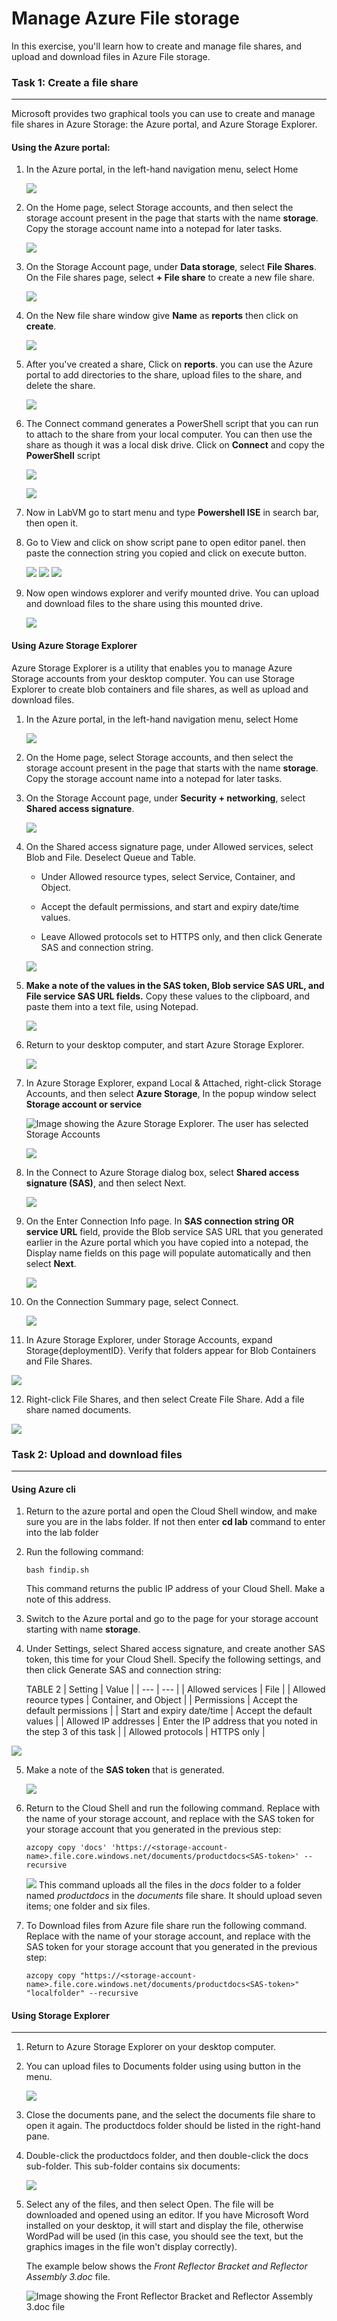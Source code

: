 # Manage Azure File storage

In this exercise, you'll learn how to create and manage file shares, and upload and download files in Azure File storage.


### Task 1: Create a file share
--------------------------------

Microsoft provides two graphical tools you can use to create and manage file shares in Azure Storage: the Azure portal, and Azure Storage Explorer.

#### Using the Azure portal:

1. In the Azure portal, in the left-hand navigation menu, select Home

    ![](media/lab4/task3/1.png)

2. On the Home page, select Storage accounts, and then select the storage account present in the page that starts with the name **storage**. Copy the storage account name into a notepad for later tasks.

    ![](media/lab4/select-storage.png)

3. On the Storage Account page, under **Data storage**, select **File Shares**. On the File shares page, select **+ File share** to create a new file share.

    ![](media/lab4/create-fs.png)
    
4. On the New file share window give **Name** as **reports** then click on **create**.

    ![](media/lab4/create-fs2.png)
    
5. After you've created a share, Click on **reports**. you can use the Azure portal to add directories to the share, upload files to the share, and delete the share. 

    ![](media/lab4/fs-menu.png)

6. The Connect command generates a PowerShell script that you can run to attach to the share from your local computer. You can then use the share as though it was a local disk drive. Click on **Connect** and copy the **PowerShell** script

    ![](media/lab4/connect-fs.png)
    
    ![](media/lab4/connect-fs1.png)    
    
7. Now in LabVM go to start menu and type **Powershell ISE** in search bar, then open it.

8. Go to View and click on show script pane to open editor panel. then paste the connection string you copied and click on execute button.

    ![](media/lab4/sh-pane.png) 
    ![](media/lab4/ise-1.png) 
    ![](media/lab4/ise-2.png)     
    
9. Now open windows explorer and verify mounted drive. You can upload and download files to the share using this mounted drive.

    ![](media/lab4/mount-fs.png)   

#### Using Azure Storage Explorer

Azure Storage Explorer is a utility that enables you to manage Azure Storage accounts from your desktop computer.  You can use Storage Explorer to create blob containers and file shares, as well as upload and download files.

1.  In the Azure portal, in the left-hand navigation menu, select Home

    ![](media/lab4/task3/1.png)

2.  On the Home page, select Storage accounts, and then select the storage account present in the page that starts with the name **storage**. Copy the storage account name into a notepad for later tasks.

3.  On the Storage Account page, under **Security + networking**, select **Shared access signature**.

    ![](media/lab4/sas.png)

4.  On the Shared access signature page, under Allowed services, select Blob and File. Deselect Queue and Table.

     - Under Allowed resource types, select Service, Container, and Object.

     - Accept the default permissions, and start and expiry date/time values.

     - Leave Allowed protocols set to HTTPS only, and then click Generate SAS and connection string.

    ![](media/lab4/task3/2-2new.png)

5.  **Make a note of the values in the SAS token, Blob service SAS URL, and File service SAS URL fields.** Copy these values to the clipboard, and paste them into a text file, using Notepad.

    ![](media/lab4/task3/3.png)

6.  Return to your desktop computer, and start Azure Storage Explorer.

    ![](media/lab4/task3/4-1.png)

7.  In Azure Storage Explorer, expand Local & Attached, right-click Storage Accounts, and then select **Azure Storage**, In the popup window select **Storage account or service**

    ![Image showing the Azure Storage Explorer. The user has selected Storage Accounts](https://docs.microsoft.com/en-us/learn/wwl-data-ai/explore-non-relational-data-stores-azure/media/6-local-attached.png)
    
    ![](media/lab4/se2.png)

8.  In the Connect to Azure Storage dialog box, select **Shared access signature (SAS)**, and then select Next.

    ![](media/lab4/se3.png)

9.  On the Enter Connection Info page. In **SAS connection string OR service URL** field, provide the Blob service SAS URL that you generated earlier in the Azure portal which you have copied into a notepad, the Display name fields on this page will populate automatically and then select **Next**.

    ![](media/lab4/task3/6.png)

10.  On the Connection Summary page, select Connect.

     ![](media/lab4/task3/7.png)

11. In Azure Storage Explorer, under Storage Accounts, expand Storage{deploymentID}. Verify that folders appear for Blob Containers and File Shares.

   ![](media/lab4/task3/8new.png)

12. Right-click File Shares, and then select Create File Share. Add a file share named documents.

   ![](media/lab4/task3/10-1.png)

### Task 2: Upload and download files
-------------------------------------

#### Using Azure cli

1.  Return to the azure portal and open the Cloud Shell window, and make sure you are in the labs folder. If not then enter **cd lab** command to enter into the lab folder

2.  Run the following command:

    ```
    bash findip.sh

    ```

    This command returns the public IP address of your Cloud Shell. Make a note of this address.

3.  Switch to the Azure portal and go to the page for your storage account starting with name **storage**.

4.  Under Settings, select Shared access signature, and create another SAS token, this time for your Cloud Shell. Specify the following settings, and then click Generate SAS and connection string:

    TABLE 2
    | Setting | Value |
    | --- | --- |
    | Allowed services | File |
    | Allowed reource types | Container, and Object |
    | Permissions | Accept the default permissions |
    | Start and expiry date/time | Accept the default values |
    | Allowed IP addresses | Enter the IP address that you noted in the step 3 of this task |
    | Allowed protocols | HTTPS only |

   ![](media/lab4/task3/10.png)
   
5. Make a note of the **SAS token** that is generated.

   ![](media/lab4/task3/11.png)

6.  Return to the Cloud Shell and run the following command. Replace <storage-account-name> with the name of your storage account, and replace <SAS-token> with the SAS token for your storage account that you generated in the previous step:

    ```
    azcopy copy 'docs' 'https://<storage-account-name>.file.core.windows.net/documents/productdocs<SAS-token>' --recursive

    ```

    ![](media/lab4/task3/12.png)
    This command uploads all the files in the *docs* folder to a folder named *productdocs* in the *documents* file share. It should upload seven items; one folder and six files.

7. To Download files from Azure file share run the following command. Replace <storage-account-name> with the name of your storage account, and replace <SAS-token> with the SAS token for your storage account that you generated in the previous step:

    ```
    azcopy copy "https://<storage-account-name>.file.core.windows.net/documents/productdocs<SAS-token>" "localfolder" --recursive

    ```        
    
#### Using Storage Explorer
------------------------------------------

1.  Return to Azure Storage Explorer on your desktop computer.

2.  You can upload files to Documents folder using using button in the menu.
    
    ![](media/lab4/upload-se.png)    
    
2.  Close the documents pane, and the select the documents file share to open it again. The productdocs folder should be listed in the right-hand pane.
    
3.  Double-click the productdocs folder, and then double-click the docs sub-folder. This sub-folder contains six documents:

    ![](media/lab4/task3/13.png)

4.  Select any of the files, and then select Open. The file will be downloaded and opened using an editor. If you have Microsoft Word installed on your desktop, it will start and display the file, otherwise WordPad will be used (in this case, you should see the text, but the graphics images in the file won't display correctly).

    The example below shows the *Front Reflector Bracket and Reflector Assembly 3.doc* file.

    ![Image showing the Front Reflector Bracket and Reflector Assembly 3.doc file](https://docs.microsoft.com/en-us/learn/wwl-data-ai/explore-non-relational-data-stores-azure/media/6-word-document.png)
